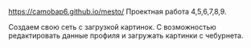 

https://camobap6.github.io/mesto/ Проектная работа 4,5,6,7,8,9.

Создаем свою сеть с  загрузкой картинок. С возможностью редактировать данные профиля и загружать картинки с чебурнета.